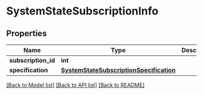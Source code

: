 # SystemStateSubscriptionInfo

## Properties
Name | Type | Description | Notes
------------ | ------------- | ------------- | -------------
**subscription_id** | **int** |  | [optional] 
**specification** | [**SystemStateSubscriptionSpecification**](SystemStateSubscriptionSpecification.md) |  | 

[[Back to Model list]](../README.md#documentation-for-models) [[Back to API list]](../README.md#documentation-for-api-endpoints) [[Back to README]](../README.md)


